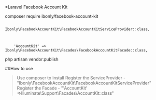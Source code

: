 *Laravel Facebook Account Kit

composer require ibonly/facebook-account-kit


        Ibonly\FacebookAccountKit\FacebookAccountKitServiceProvider::class,


        
        'AccountKit' => Ibonly\FacebookAccountKit\Facades\FacebookAccountKitFacade::class,


php artisan vendor:publish

##How to use
> Use composer to Install
> Register the ServiceProvider - "Ibonly\FacebookAccountKit\FacebookAccountKitServiceProvider"
> Register the Facade - "'AccountKit' =>Illuminate\Support\Facades\AccountKit::class"
